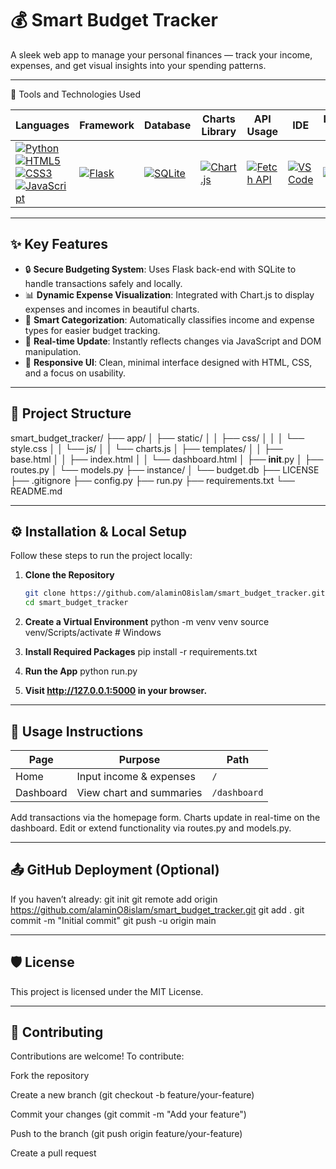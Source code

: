 # 💰 Smart Budget Tracker

A sleek web app to manage your personal finances — track your income, expenses, and get visual insights into your spending patterns.

---

🚀 Tools and Technologies Used
<table style="width: 100%; border-collapse: collapse;"> <thead> <tr> <th>Languages</th> <th>Framework</th> <th>Database</th> <th>Charts Library</th> <th>API Usage</th> <th>IDE</th> <th>Localhost Server</th> <th>UI/UX</th> <th>OS</th> </tr> </thead> <tbody> <tr> <td> <a href="https://www.python.org/"> <img src="https://img.shields.io/badge/python-3776AB?style=for-the-badge&logo=python&logoColor=white" alt="Python"> </a><br> <a href="https://developer.mozilla.org/en-US/docs/Web/HTML"> <img src="https://img.shields.io/badge/html5-E34F26?style=for-the-badge&logo=html5&logoColor=white" alt="HTML5"> </a><br> <a href="https://developer.mozilla.org/en-US/docs/Web/CSS"> <img src="https://img.shields.io/badge/css3-1572B6?style=for-the-badge&logo=css3&logoColor=white" alt="CSS3"> </a><br> <a href="https://developer.mozilla.org/en-US/docs/Web/JavaScript"> <img src="https://img.shields.io/badge/javascript-F7DF1E?style=for-the-badge&logo=javascript&logoColor=black" alt="JavaScript"> </a> </td> <td> <a href="https://flask.palletsprojects.com/"> <img src="https://img.shields.io/badge/flask-000000?style=for-the-badge&logo=flask&logoColor=white" alt="Flask"> </a> </td> <td> <a href="https://www.sqlite.org/"> <img src="https://img.shields.io/badge/sqlite-003B57?style=for-the-badge&logo=sqlite&logoColor=white" alt="SQLite"> </a> </td> <td> <a href="https://www.chartjs.org/"> <img src="https://img.shields.io/badge/chart.js-F5788D?style=for-the-badge&logo=chartdotjs&logoColor=white" alt="Chart.js"> </a> </td> <td> <a href="https://developer.mozilla.org/en-US/docs/Web/API/Fetch_API"> <img src="https://img.shields.io/badge/fetch--api-323330?style=for-the-badge&logo=javascript&logoColor=F7DF1E" alt="Fetch API"> </a> </td> <td> <a href="https://code.visualstudio.com/"> <img src="https://img.shields.io/badge/VS_Code-007ACC?style=for-the-badge&logo=visual-studio-code&logoColor=white" alt="VS Code"> </a> </td> <td> <a href="https://www.apachefriends.org/"> <img src="https://img.shields.io/badge/xampp-FB7A24?style=for-the-badge&logo=xampp&logoColor=white" alt="XAMPP"> </a> </td> <td> <a href="https://www.figma.com/"> <img src="https://img.shields.io/badge/figma-F24E1E?style=for-the-badge&logo=figma&logoColor=white" alt="Figma"> </a> </td> <td> <a href="https://www.microsoft.com/en-us/windows/windows-11"> <img src="https://img.shields.io/badge/windows_11-0078D6?style=for-the-badge&logo=windows&logoColor=white" alt="Windows 11"> </a> </td> </tr> </tbody> </table>

---

## ✨ Key Features

- 🔒 **Secure Budgeting System**: Uses Flask back-end with SQLite to handle transactions safely and locally.
- 📊 **Dynamic Expense Visualization**: Integrated with Chart.js to display expenses and incomes in beautiful charts.
- 🧠 **Smart Categorization**: Automatically classifies income and expense types for easier budget tracking.
- 🔄 **Real-time Update**: Instantly reflects changes via JavaScript and DOM manipulation.
- 🎯 **Responsive UI**: Clean, minimal interface designed with HTML, CSS, and a focus on usability.

---

## 📁 Project Structure
smart_budget_tracker/
├── app/
│   ├── static/
│   │   ├── css/
│   │   │   └── style.css
│   │   └── js/
│   │       └── charts.js
│   ├── templates/
│   │   ├── base.html
│   │   ├── index.html
│   │   └── dashboard.html
│   ├── __init__.py
│   ├── routes.py
│   └── models.py
├── instance/
│   └── budget.db
├── LICENSE
├── .gitignore
├── config.py
├── run.py
├── requirements.txt
└── README.md



---

## ⚙️ Installation & Local Setup

Follow these steps to run the project locally:

1. **Clone the Repository**  
   ```bash
   git clone https://github.com/alaminO8islam/smart_budget_tracker.git
   cd smart_budget_tracker

2. **Create a Virtual Environment**
  python -m venv venv
  source venv/Scripts/activate    # Windows

3. **Install Required Packages**
  pip install -r requirements.txt

4. **Run the App**
  python run.py

5. **Visit http://127.0.0.1:5000 in your browser.**


---

## 🧪 Usage Instructions

| Page      | Purpose                  | Path         |
| --------- | ------------------------ | ------------ |
| Home      | Input income & expenses  | `/`          |
| Dashboard | View chart and summaries | `/dashboard` |

Add transactions via the homepage form.
Charts update in real-time on the dashboard.
Edit or extend functionality via routes.py and models.py.

---

## 📤 GitHub Deployment (Optional)

If you haven’t already:
git init
git remote add origin https://github.com/alaminO8islam/smart_budget_tracker.git
git add .
git commit -m "Initial commit"
git push -u origin main


---

## 🛡️ License
This project is licensed under the MIT License. 

---

## 🤝 Contributing
Contributions are welcome! To contribute:

Fork the repository

Create a new branch (git checkout -b feature/your-feature)

Commit your changes (git commit -m "Add your feature")

Push to the branch (git push origin feature/your-feature)

Create a pull request




